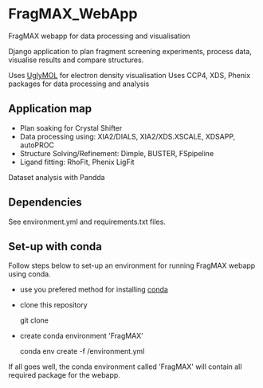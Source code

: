 # FragMAX_WebApp
FragMAX webapp for data processing and visualisation


Django application to plan fragment screening experiments, process data, visualise results and compare structures. 

Uses [UglyMOL](http://uglymol.github.io/) for electron density visualisation
Uses CCP4, XDS, Phenix packages for data processing and analysis

## Application map

- Plan soaking for Crystal Shifter
- Data processing using: XIA2/DIALS, XIA2/XDS.XSCALE, XDSAPP, autoPROC
- Structure Solving/Refinement: Dimple, BUSTER, FSpipeline
- Ligand fitting: RhoFit, Phenix LigFit

Dataset analysis with Pandda



## Dependencies

See environment.yml and requirements.txt files.

## Set-up with conda

Follow steps below to set-up an environment for running FragMAX webapp using conda.

- use you prefered method for installing [conda](https://docs.conda.io/en/latest/)
- clone this repository

    git clone <repo-url> <src-dir>

- create conda environment 'FragMAX'

    conda env create -f <src-dir>/environment.yml

If all goes well, the conda environment called 'FragMAX' will contain all required package for the webapp.

